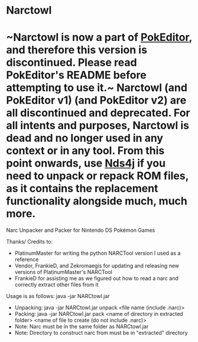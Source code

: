 # Narctowl

# ~Narctowl is now a part of [PokEditor](https://github.com/turtleisaac/PokEditor), and therefore this version is discontinued. Please read PokEditor's README before attempting to use it.~ Narctowl (and PokEditor v1) (and PokEditor v2) are all discontinued and deprecated. For all intents and purposes, Narctowl is dead and no longer used in any context or in any tool. From this point onwards, use [Nds4j](https://github.com/turtleisaac/Nds4j) if you need to unpack or repack ROM files, as it contains the replacement functionality alongside much, much more.

Narc Unpacker and Packer for Nintendo DS Pokémon Games

Thanks/ Credits to:
 * PlatinumMaster for writing the python NARCTool version I used as a reference
 * Vendor, FrankieD, and Zekromaegis for updating and releasing new versions of PlatinumMaster's NARCTool
 * FrankieD for assisting me as we figured out how to read a narc and correctly extract other files from it

Usage is as follows: java -jar NARCtowl.jar <arguments> 
 * Unpacking: java -jar NARCtowl.jar unpack <file name (include .narc)> 
 * Packing: java -jar NARCtowl.jar pack \<name of directory in extracted folder> \<name of file to create (do not include .narc)> 
  * Note: Narc must be in the same folder as NARCtowl.jar 
  * Note: Directory to construct narc from must be in "extracted" directory
